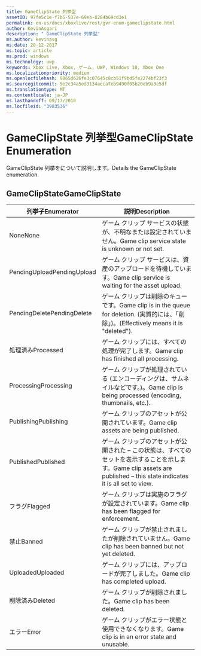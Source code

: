 ```yaml
---
title: GameClipState 列挙型
assetID: 97fe5c1e-f7b5-537e-69eb-8284b69cd3e1
permalink: en-us/docs/xboxlive/rest/gvr-enum-gameclipstate.html
author: KevinAsgari
description: " GameClipState 列挙型"
ms.author: kevinasg
ms.date: 20-12-2017
ms.topic: article
ms.prod: windows
ms.technology: uwp
keywords: Xbox Live, Xbox, ゲーム, UWP, Windows 10, Xbox One
ms.localizationpriority: medium
ms.openlocfilehash: 9865d626fe3c07645c8cb51f9bd5fe2274bf23f3
ms.sourcegitcommit: 9e2c34a5ed3134aeca7eb9490f05b20eb9a3e5df
ms.translationtype: MT
ms.contentlocale: ja-JP
ms.lasthandoff: 09/17/2018
ms.locfileid: "3983536"
---
```

# <a name="gameclipstate-enumeration"></a><span data-ttu-id="ee8c1-104">GameClipState 列挙型</span><span class="sxs-lookup"><span data-stu-id="ee8c1-104">GameClipState Enumeration</span></span>
<span data-ttu-id="ee8c1-105">GameClipState 列挙をについて説明します。</span><span class="sxs-lookup"><span data-stu-id="ee8c1-105">Details the GameClipState enumeration.</span></span> 
<a id="ID4ET"></a>

 
## <a name="gameclipstate"></a><span data-ttu-id="ee8c1-106">GameClipState</span><span class="sxs-lookup"><span data-stu-id="ee8c1-106">GameClipState</span></span>
 
| <b><span data-ttu-id="ee8c1-107">列挙子</span><span class="sxs-lookup"><span data-stu-id="ee8c1-107">Enumerator</span></span></b>| <b><span data-ttu-id="ee8c1-108">説明</span><span class="sxs-lookup"><span data-stu-id="ee8c1-108">Description</span></span></b>| 
| --- | --- | 
| <span data-ttu-id="ee8c1-109">None</span><span class="sxs-lookup"><span data-stu-id="ee8c1-109">None</span></span> | <span data-ttu-id="ee8c1-110">ゲーム クリップ サービスの状態が、不明なまたは設定されていません。</span><span class="sxs-lookup"><span data-stu-id="ee8c1-110">Game clip service state is unknown or not set.</span></span>| 
| <span data-ttu-id="ee8c1-111">PendingUpload</span><span class="sxs-lookup"><span data-stu-id="ee8c1-111">PendingUpload</span></span> | <span data-ttu-id="ee8c1-112">ゲーム クリップ サービスは、資産のアップロードを待機しています。</span><span class="sxs-lookup"><span data-stu-id="ee8c1-112">Game clip service is waiting for the asset upload.</span></span>| 
| <span data-ttu-id="ee8c1-113">PendingDelete</span><span class="sxs-lookup"><span data-stu-id="ee8c1-113">PendingDelete</span></span> | <span data-ttu-id="ee8c1-114">ゲーム クリップは削除のキューです。</span><span class="sxs-lookup"><span data-stu-id="ee8c1-114">Game clip is in the queue for deletion.</span></span> <span data-ttu-id="ee8c1-115">(実質的には、「削除」)。</span><span class="sxs-lookup"><span data-stu-id="ee8c1-115">(Effectively means it is "deleted").</span></span>| 
| <span data-ttu-id="ee8c1-116">処理済み</span><span class="sxs-lookup"><span data-stu-id="ee8c1-116">Processed</span></span> | <span data-ttu-id="ee8c1-117">ゲーム クリップには、すべての処理が完了します。</span><span class="sxs-lookup"><span data-stu-id="ee8c1-117">Game clip has finished all processing.</span></span>| 
| <span data-ttu-id="ee8c1-118">Processing</span><span class="sxs-lookup"><span data-stu-id="ee8c1-118">Processing</span></span>| <span data-ttu-id="ee8c1-119">ゲーム クリップが処理されている (エンコーディングは、サムネイルなどです。)。</span><span class="sxs-lookup"><span data-stu-id="ee8c1-119">Game clip is being processed (encoding, thumbnails, etc.).</span></span>| 
| <span data-ttu-id="ee8c1-120">Publishing</span><span class="sxs-lookup"><span data-stu-id="ee8c1-120">Publishing</span></span>| <span data-ttu-id="ee8c1-121">ゲーム クリップのアセットが公開されています。</span><span class="sxs-lookup"><span data-stu-id="ee8c1-121">Game clip assets are being published.</span></span>| 
| <span data-ttu-id="ee8c1-122">Published</span><span class="sxs-lookup"><span data-stu-id="ee8c1-122">Published</span></span>| <span data-ttu-id="ee8c1-123">ゲーム クリップのアセットが公開された – この状態は、すべてのセットを表示することを示します。</span><span class="sxs-lookup"><span data-stu-id="ee8c1-123">Game clip assets are published – this state indicates it is all set to view.</span></span>| 
| <span data-ttu-id="ee8c1-124">フラグ</span><span class="sxs-lookup"><span data-stu-id="ee8c1-124">Flagged</span></span>| <span data-ttu-id="ee8c1-125">ゲーム クリップは実施のフラグが設定されています。</span><span class="sxs-lookup"><span data-stu-id="ee8c1-125">Game clip has been flagged for enforcement.</span></span>| 
| <span data-ttu-id="ee8c1-126">禁止</span><span class="sxs-lookup"><span data-stu-id="ee8c1-126">Banned</span></span>| <span data-ttu-id="ee8c1-127">ゲーム クリップが禁止されましたが削除されていません。</span><span class="sxs-lookup"><span data-stu-id="ee8c1-127">Game clip has been banned but not yet deleted.</span></span>| 
| <span data-ttu-id="ee8c1-128">Uploaded</span><span class="sxs-lookup"><span data-stu-id="ee8c1-128">Uploaded</span></span>| <span data-ttu-id="ee8c1-129">ゲーム クリップには、アップロードが完了しました。</span><span class="sxs-lookup"><span data-stu-id="ee8c1-129">Game clip has completed upload.</span></span>| 
| <span data-ttu-id="ee8c1-130">削除済み</span><span class="sxs-lookup"><span data-stu-id="ee8c1-130">Deleted</span></span>| <span data-ttu-id="ee8c1-131">ゲーム クリップが削除されました。</span><span class="sxs-lookup"><span data-stu-id="ee8c1-131">Game clip has been deleted.</span></span>| 
| <span data-ttu-id="ee8c1-132">エラー</span><span class="sxs-lookup"><span data-stu-id="ee8c1-132">Error</span></span>| <span data-ttu-id="ee8c1-133">ゲーム クリップがエラー状態と使用できなくなります。</span><span class="sxs-lookup"><span data-stu-id="ee8c1-133">Game clip is in an error state and unusable.</span></span>| 
  